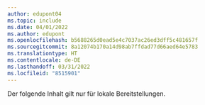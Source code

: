 ```yaml
---
author: edupont04
ms.topic: include
ms.date: 04/01/2022
ms.author: edupont
ms.openlocfilehash: b5688265d0ead5e4c7037ac26ed3dff5c481657f
ms.sourcegitcommit: 8a12074b170a14d98ab7ffdad77d66aed64e5783
ms.translationtype: HT
ms.contentlocale: de-DE
ms.lasthandoff: 03/31/2022
ms.locfileid: "8515901"
---
```

Der folgende Inhalt gilt nur für lokale Bereitstellungen.